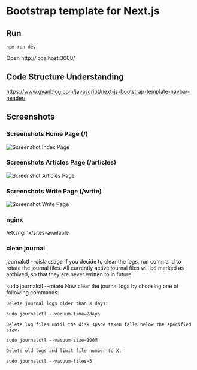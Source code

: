 # Bootstrap template for Next.js

## Run

```
npm run dev
```

Open http://localhost:3000/

## Code Structure Understanding
https://www.gyanblog.com/javascript/next-js-bootstrap-template-navbar-header/

## Screenshots
### Screenshots Home Page (/)

![Screenshot Index Page](./screenshot-index.png)

### Screenshots Articles Page (/articles)

![Screenshot Articles Page](./screenshot-articles.png)

### Screenshots Write Page (/write)

![Screenshot Write Page](./screenshot-write.png)

### nginx
/etc/nginx/sites-available

### clean journal
journalctl --disk-usage
If you decide to clear the logs, run command to rotate the journal files. All currently active journal files will be marked as archived, so that they are never written to in future.

sudo journalctl --rotate
 Now clear the journal logs by choosing one of following commands:

    Delete journal logs older than X days:

    sudo journalctl --vacuum-time=2days

    Delete log files until the disk space taken falls below the specified size:

    sudo journalctl --vacuum-size=100M

    Delete old logs and limit file number to X:

    sudo journalctl --vacuum-files=5


